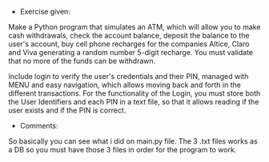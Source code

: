- Exercise given:

Make a Python program that simulates an ATM, which will allow you to make cash withdrawals, check the account balance, deposit the balance to the user's account, buy cell phone recharges for the companies Altice, Claro and Viva generating a random number 5-digit recharge. You must validate that no more of the funds can be withdrawn. 

Include login to verify the user's credentials and their PIN, managed with MENU and easy navigation, which allows moving back and forth in the different transactions. For the functionality of the Login, you must store both the User Identifiers and each PIN in a text file, so that it allows reading if the user exists and if the PIN is correct.

- Comments:

So basically you can see what i did on main.py file. The 3 .txt files works as a DB so you must have those 3 files in order for the program to work.

